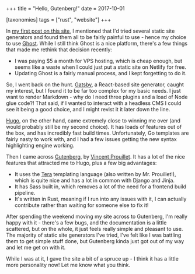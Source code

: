 +++
title = "Hello, Gutenberg!"
date = 2017-10-01

[taxonomies]
tags = ["rust", "website"]
+++

In [my first post on this site](./posts/finally-up-and-running.md), I mentioned that I'd tried several static site generators and found them all to be fairly painful to use - hence my choice to use [Ghost](https://ghost.org/). While I still think Ghost is a nice platform, there's a few things that made me rethink that decision recently:

* I was paying $5 a month for VPS hosting, which is cheap enough, but seems like a waste when I could just put a static site on Netlify for free.
* Updating Ghost is a fairly manual process, and I kept forgetting to do it.

So, I went back on the hunt. [Gatsby](gatsbyjs.org/), a React-based site generator, caught my interest, but I found it to be far too complex for my basic needs. I just want to render Markdown - why do I need three plugins and a load of Node glue code?! That said, if I wanted to interact with a headless CMS I could see it being a good choice, and I might revist it it later down the line.

[Hugo](http://gohugo.io), on the other hand, came extremely close to winning me over (and would probably still be my second choice). It has loads of features out of the box, and has incredibly fast build times. Unfortunately, Go templates are fairly nasty to work with, and I had a few issues getting the new syntax highlighting engine working.

Then I came across [Gutenberg](https://github.com/Keats/gutenberg), by [Vincent Prouillet](https://vincent.is/). It has a lot of the nice features that attracted me to Hugo, plus a few big advantages:

* It uses the [Tera](https://github.com/Keats/tera) templating language (also written by Mr. Prouillet!), which is quite nice and has a lot in common with Django and Jinja.
* It has Sass built in, which removes a lot of the need for a frontend build pipeline.
* It's written in Rust, meaning if I run into any issues with it, I can actually contribute rather than waiting for someone else to fix it!

After spending the weekend moving my site across to Gutenberg, I'm really happy with it - there's a few bugs, and the documentation is a little scattered, but on the whole, it just feels really simple and pleasant to use. The majority of static site generators I've tried, I've felt like I was battling them to get simple stuff done, but Gutenberg kinda just got out of my way and let me get on with it.

While I was at it, I gave the site a bit of a spruce up - I think it has a little more personality now! Let me know what you think.
